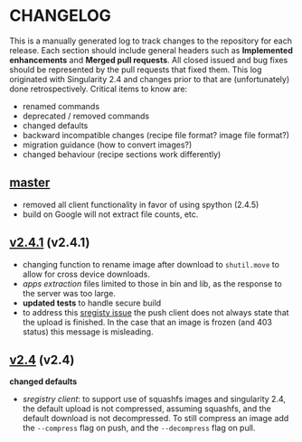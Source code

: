 # CHANGELOG

This is a manually generated log to track changes to the repository for each release. 
Each section should include general headers such as **Implemented enhancements** 
and **Merged pull requests**. All closed issued and bug fixes should be 
represented by the pull requests that fixed them. This log originated with Singularity 2.4
and changes prior to that are (unfortunately) done retrospectively. Critical items to know are:

 - renamed commands
 - deprecated / removed commands
 - changed defaults
 - backward incompatible changes (recipe file format? image file format?)
 - migration guidance (how to convert images?)
 - changed behaviour (recipe sections work differently)


## [master](https://github.com/singularityware/singularity-python/tree/master)
 - removed all client functionality in favor of using spython (2.4.5)
 - build on Google will not extract file counts, etc.

## [v2.4.1](https://github.com/singularityware/singularity-python/releases/tag/v2.4.1) (v2.4.1)

 - changing function to rename image after download to `shutil.move` to allow for cross device downloads.
 - *apps extraction* files limited to those in bin and lib, as the response to the server was too large.
 - **updated tests** to handle secure build
 - to address this [sregisty issue](https://github.com/singularityhub/sregistry/issues/56) the push client does not always state that the upload is finished. In the case that an image is frozen (and 403 status) this message is misleading.


## [v2.4](https://github.com/singularityware/singularity-python/releases/tag/v2.4) (v2.4)

**changed defaults**
 - *sregistry client*: to support use of squashfs images and singularity 2.4, the default upload is not compressed, assuming squashfs, and the default download is not decompressed. To still compress an image add the `--compress` flag on push, and the `--decompress` flag on pull.
